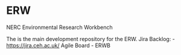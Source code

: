 ERW
===

NERC Environmental Research Workbench

The is the main development repository for the ERW.
Jira Backlog: -
https://jira.ceh.ac.uk/
Agile Board - ERWB

